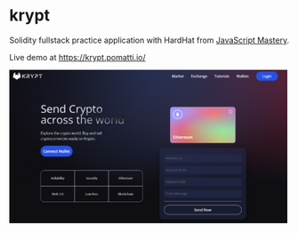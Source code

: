 # krypt

Solidity fullstack practice application with HardHat from [JavaScript Mastery](https://www.youtube.com/watch?v=Wn_Kb3MR_cU).

Live demo at https://krypt.pomatti.io/

<img src=".docs/krypt.png" width=500>